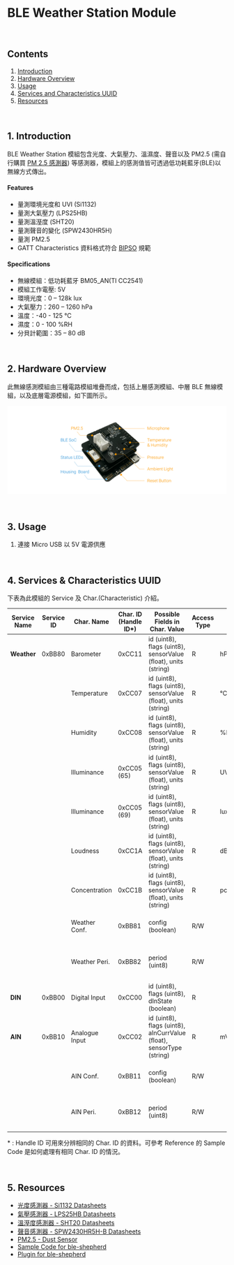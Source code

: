 # BLE Weather Station Module  

<br />

## Contents  
1. [Introduction](#Introduction)  
2. [Hardware Overview](#HW_Overview)  
3. [Usage](#Usage)  
4. [Services and Characteristics UUID](#Service_Char_UUID)  
5. [Resources](#Resources)  

<a name="Introduction"></a>
<br />
## 1. Introduction  

BLE Weather Station 模組包含光度、大氣壓力、溫濕度、聲音以及 PM2.5 (需自行購買 [PM 2.5 感測器](https://www.seeedstudio.com/Grove-Dust-Sensor%EF%BC%88PPD42NS%EF%BC%89-p-1050.html)) 等感測器，模組上的感測值皆可透過低功耗藍牙(BLE)以無線方式傳出。  

#### Features  
 * 量測環境光度和 UVI (Si1132)  
 * 量測大氣壓力 (LPS25HB)  
 * 量測溫溼度 (SHT20)  
 * 量測聲音的變化 (SPW2430HR5H)  
 * 量測 PM2.5
 * GATT Characteristics 資料格式符合 [BIPSO](https://github.com/bluetoother/bipso/wiki/BIPSO-Specification) 規範   

#### Specifications  
 * 無線模組：低功耗藍牙 BM05_AN(TI CC2541)  
 * 模組工作電壓: 5V
 * 環境光度：0 – 128k lux  
 * 大氣壓力：260 – 1260 hPa  
 * 溫度：-40 - 125 °C
 * 濕度：0 - 100 %RH
 * 分貝計範圍：35 – 80 dB  

<a name="HW_Overview"></a>
<br />
## 2. Hardware Overview  

此無線感測模組由三種電路模組堆疊而成，包括上層感測模組、中層 BLE 無線模組，以及底層電源模組，如下圖所示。  

![WeatherStation](https://raw.githubusercontent.com/sivann-tw/sivann-modules/master/media/ble_weather.png)  

<a name="Usage"></a>
<br />
## 3. Usage  

1. 連接 Micro USB 以 5V 電源供應  

<a name="Service_Char_UUID"></a>
<br />
## 4. Services & Characteristics UUID  

下表為此模組的 Service 及 Char.(Characteristic) 介紹。  

| Service Name | Service ID |  Char. Name    | Char. ID (Handle ID\*) | Possible Fields in Char. Value                                       | Access Type | Unit       | Description                                    |  
|--------------|------------|----------------|------------------------|----------------------------------------------------------------------|-------------|------------|------------------------------------------------|  
| **Weather**  |  0xBB80    | Barometer      | 0xCC11                 | id (uint8), flags (uint8), sensorValue (float), units (string)       | R           | hPa        |                                                |  
|              |            | Temperature    | 0xCC07                 | id (uint8), flags (uint8), sensorValue (float), units (string)       | R           | °C         |                                                |  
|              |            | Humidity       | 0xCC08                 | id (uint8), flags (uint8), sensorValue (float), units (string)       | R           | %RH        |                                                |  
|              |            | Illuminance    | 0xCC05 (65)            | id (uint8), flags (uint8), sensorValue (float), units (string)       | R           | UV Index   | UVI Data.                                      |  
|              |            | Illuminance    | 0xCC05 (69)            | id (uint8), flags (uint8), sensorValue (float), units (string)       | R           | lux        | Lux Data.                                      |  
|              |            | Loudness       | 0xCC1A                 | id (uint8), flags (uint8), sensorValue (float), units (string)       | R           | dB-SBL     |                                                |  
|              |            | Concentration  | 0xCC1B                 | id (uint8), flags (uint8), sensorValue (float), units (string)       | R           | pcs/0.01cf |                                                |  
|              |            | Weather Conf.  | 0xBB81                 | config (boolean)                                                     | R/W         |            | Measurment Switch. 0 (OFF), 1 (ON)             |  
|              |            | Weather Peri.  | 0xBB82                 | period (uint8)                                                       | R/W         |            | Period = [Data * 10] ms, Data Range : 100~255  |  
| **DIN**      |  0xBB00    | Digital Input  | 0xCC00                 | id (uint8), flags (uint8), dInState (boolean)                        | R           |            | 0 (Low), 1 (High)                              |  
| **AIN**      |  0xBB10    | Analogue Input | 0xCC02                 | id (uint8), flags (uint8), aInCurrValue (float), sensorType (string) | R           | mV         |                                                |  
|              |            | AIN Conf.      | 0xBB11                 | config (boolean)                                                     | R/W         |            | Measurment Switch. 0 (OFF), 1 (ON)             |  
|              |            | AIN Peri.      | 0xBB12                 | period (uint8)                                                       | R/W         |            | Period = [Data * 10] ms, Data Range : 10~255   |  

\* : Handle ID 可用來分辨相同的 Char. ID 的資料。可參考 Reference 的 Sample Code 是如何處理有相同 Char. ID 的情況。  

<a name="Resources"></a>
<br />
## 5. Resources  
 * [光度感測器 - Si1132 Datasheets](https://www.silabs.com/Support%20Documents/TechnicalDocs/Si1132.pdf "Si1132")  
 * [氣壓感測器 - LPS25HB Datasheets](http://www.st.com/content/ccc/resource/technical/document/datasheet/9a/4c/aa/72/1f/45/4e/24/DM00141379.pdf/files/DM00141379.pdf/jcr:content/translations/en.DM00141379.pdf)  
 * [溫溼度感測器 - SHT20 Datasheets](https://www.sensirion.com/fileadmin/user_upload/customers/sensirion/Dokumente/Humidity_Sensors/Sensirion_Humidity_Sensors_SHT20_Datasheet_V4.pdf)  
 * [聲音感測器 - SPW2430HR5H-B Datasheets](http://www.mouser.com/ds/2/218/-531228.pdf)  
 * [PM2.5 - Dust Sensor](https://www.seeedstudio.com/Grove-Dust-Sensor%EF%BC%88PPD42NS%EF%BC%89-p-1050.html)  
 * [Sample Code for ble-shepherd](https://github.com/sivann-tw/hiver-iot-kit-ble/blob/master/example/weatherStation.js)
 * [Plugin for ble-shepherd](https://github.com/bluetoother/bshep-plugin-sivann-weatherstation/blob/master/index.js)  

